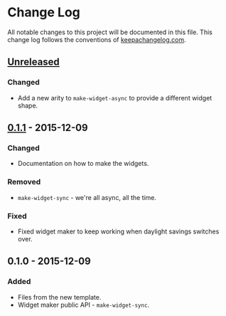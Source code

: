 # Change Log
All notable changes to this project will be documented in this file. This change log follows the conventions of [keepachangelog.com](http://keepachangelog.com/).

## [Unreleased][unreleased]
### Changed
- Add a new arity to `make-widget-async` to provide a different widget shape.

## [0.1.1] - 2015-12-09
### Changed
- Documentation on how to make the widgets.

### Removed
- `make-widget-sync` - we're all async, all the time.

### Fixed
- Fixed widget maker to keep working when daylight savings switches over.

## 0.1.0 - 2015-12-09
### Added
- Files from the new template.
- Widget maker public API - `make-widget-sync`.

[unreleased]: https://github.com/your-name/clojure-use-local-jar/compare/0.1.1...HEAD
[0.1.1]: https://github.com/your-name/clojure-use-local-jar/compare/0.1.0...0.1.1
